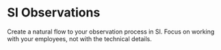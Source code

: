 # SI Observations

Create a natural flow to your observation process in SI. Focus on working with your employees, not with the technical details.